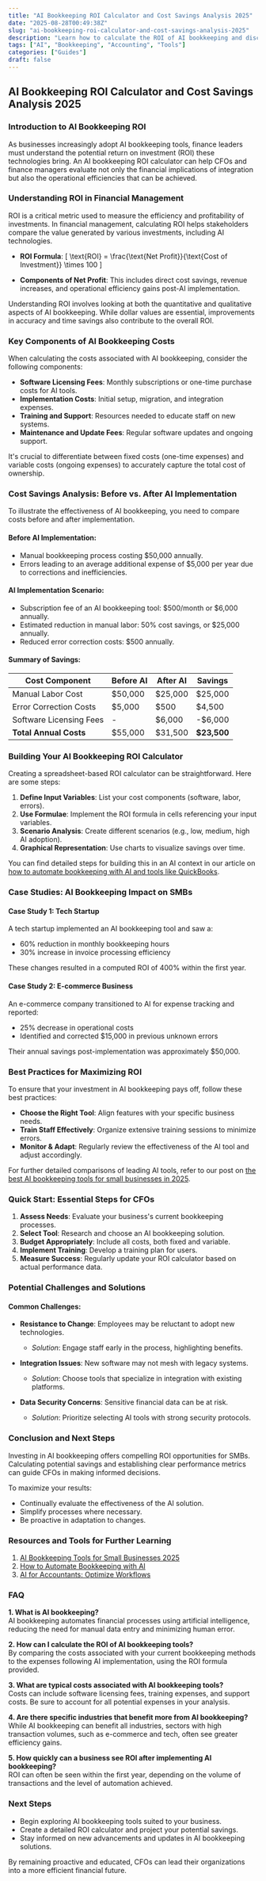 ```yaml
---
title: "AI Bookkeeping ROI Calculator and Cost Savings Analysis 2025"
date: "2025-08-28T00:49:38Z"
slug: "ai-bookkeeping-roi-calculator-and-cost-savings-analysis-2025"
description: "Learn how to calculate the ROI of AI bookkeeping and discover significant cost savings for your SMB. Enhance financial decisions today."
tags: ["AI", "Bookkeeping", "Accounting", "Tools"]
categories: ["Guides"]
draft: false
---
```


## AI Bookkeeping ROI Calculator and Cost Savings Analysis 2025

### Introduction to AI Bookkeeping ROI

As businesses increasingly adopt AI bookkeeping tools, finance leaders must understand the potential return on investment (ROI) these technologies bring. An AI bookkeeping ROI calculator can help CFOs and finance managers evaluate not only the financial implications of integration but also the operational efficiencies that can be achieved.

### Understanding ROI in Financial Management

ROI is a critical metric used to measure the efficiency and profitability of investments. In financial management, calculating ROI helps stakeholders compare the value generated by various investments, including AI technologies.

- **ROI Formula**: 
    \[
    \text{ROI} = \frac{\text{Net Profit}}{\text{Cost of Investment}} \times 100
    \]

- **Components of Net Profit**: This includes direct cost savings, revenue increases, and operational efficiency gains post-AI implementation.

Understanding ROI involves looking at both the quantitative and qualitative aspects of AI bookkeeping. While dollar values are essential, improvements in accuracy and time savings also contribute to the overall ROI.

### Key Components of AI Bookkeeping Costs

When calculating the costs associated with AI bookkeeping, consider the following components:

- **Software Licensing Fees**: Monthly subscriptions or one-time purchase costs for AI tools.
- **Implementation Costs**: Initial setup, migration, and integration expenses.
- **Training and Support**: Resources needed to educate staff on new systems.
- **Maintenance and Update Fees**: Regular software updates and ongoing support.

It's crucial to differentiate between fixed costs (one-time expenses) and variable costs (ongoing expenses) to accurately capture the total cost of ownership.

### Cost Savings Analysis: Before vs. After AI Implementation

To illustrate the effectiveness of AI bookkeeping, you need to compare costs before and after implementation. 

#### Before AI Implementation:

- Manual bookkeeping process costing $50,000 annually.
- Errors leading to an average additional expense of $5,000 per year due to corrections and inefficiencies.

#### AI Implementation Scenario:

- Subscription fee of an AI bookkeeping tool: $500/month or $6,000 annually.
- Estimated reduction in manual labor: 50% cost savings, or $25,000 annually.
- Reduced error correction costs: $500 annually.

#### Summary of Savings:

| Cost Component            | Before AI          | After AI          | Savings                |
|--------------------------|--------------------|-------------------|-------------------------|
| Manual Labor Cost        | $50,000            | $25,000           | $25,000                 |
| Error Correction Costs    | $5,000             | $500              | $4,500                  |
| Software Licensing Fees   | -                  | $6,000            | -$6,000                 |
| **Total Annual Costs**   | $55,000            | $31,500           | **$23,500**             |

### Building Your AI Bookkeeping ROI Calculator

Creating a spreadsheet-based ROI calculator can be straightforward. Here are some steps:

1. **Define Input Variables**: List your cost components (software, labor, errors).
2. **Use Formulae**: Implement the ROI formula in cells referencing your input variables.
3. **Scenario Analysis**: Create different scenarios (e.g., low, medium, high AI adoption).
4. **Graphical Representation**: Use charts to visualize savings over time.

You can find detailed steps for building this in an AI context in our article on [how to automate bookkeeping with AI and tools like QuickBooks](/posts/how-to-automate-bookkeeping-with-ai-quickbooks-receipt-ocr/).

### Case Studies: AI Bookkeeping Impact on SMBs

#### Case Study 1: Tech Startup

A tech startup implemented an AI bookkeeping tool and saw a:

- 60% reduction in monthly bookkeeping hours
- 30% increase in invoice processing efficiency

These changes resulted in a computed ROI of 400% within the first year.

#### Case Study 2: E-commerce Business

An e-commerce company transitioned to AI for expense tracking and reported:

- 25% decrease in operational costs
- Identified and corrected $15,000 in previous unknown errors

Their annual savings post-implementation was approximately $50,000.

### Best Practices for Maximizing ROI

To ensure that your investment in AI bookkeeping pays off, follow these best practices:

- **Choose the Right Tool**: Align features with your specific business needs.
- **Train Staff Effectively**: Organize extensive training sessions to minimize errors.
- **Monitor & Adapt**: Regularly review the effectiveness of the AI tool and adjust accordingly.
  
For further detailed comparisons of leading AI tools, refer to our post on [the best AI bookkeeping tools for small businesses in 2025](/posts/best-ai-bookkeeping-tools-for-small-businesses-2025/).

### Quick Start: Essential Steps for CFOs

1. **Assess Needs**: Evaluate your business's current bookkeeping processes.
2. **Select Tool**: Research and choose an AI bookkeeping solution.
3. **Budget Appropriately**: Include all costs, both fixed and variable.
4. **Implement Training**: Develop a training plan for users.
5. **Measure Success**: Regularly update your ROI calculator based on actual performance data.

### Potential Challenges and Solutions

#### Common Challenges:

- **Resistance to Change**: Employees may be reluctant to adopt new technologies.
  - *Solution*: Engage staff early in the process, highlighting benefits.

- **Integration Issues**: New software may not mesh with legacy systems.
  - *Solution*: Choose tools that specialize in integration with existing platforms.

- **Data Security Concerns**: Sensitive financial data can be at risk.
  - *Solution*: Prioritize selecting AI tools with strong security protocols.

### Conclusion and Next Steps

Investing in AI bookkeeping offers compelling ROI opportunities for SMBs. Calculating potential savings and establishing clear performance metrics can guide CFOs in making informed decisions. 

To maximize your results:
- Continually evaluate the effectiveness of the AI solution.
- Simplify processes where necessary.
- Be proactive in adaptation to changes.

### Resources and Tools for Further Learning

1. [AI Bookkeeping Tools for Small Businesses 2025](/posts/best-ai-bookkeeping-tools-for-small-businesses-2025/)
2. [How to Automate Bookkeeping with AI](/posts/how-to-automate-bookkeeping-with-ai-quickbooks-receipt-ocr/)
3. [AI for Accountants: Optimize Workflows](/posts/ai-for-accountants-optimize-workflows-to-serve-more-clients/)

### FAQ

**1. What is AI bookkeeping?**  
AI bookkeeping automates financial processes using artificial intelligence, reducing the need for manual data entry and minimizing human error.

**2. How can I calculate the ROI of AI bookkeeping tools?**  
By comparing the costs associated with your current bookkeeping methods to the expenses following AI implementation, using the ROI formula provided.

**3. What are typical costs associated with AI bookkeeping tools?**  
Costs can include software licensing fees, training expenses, and support costs. Be sure to account for all potential expenses in your analysis.

**4. Are there specific industries that benefit more from AI bookkeeping?**  
While AI bookkeeping can benefit all industries, sectors with high transaction volumes, such as e-commerce and tech, often see greater efficiency gains.

**5. How quickly can a business see ROI after implementing AI bookkeeping?**  
ROI can often be seen within the first year, depending on the volume of transactions and the level of automation achieved.

### Next Steps

- Begin exploring AI bookkeeping tools suited to your business.
- Create a detailed ROI calculator and project your potential savings.
- Stay informed on new advancements and updates in AI bookkeeping solutions. 

By remaining proactive and educated, CFOs can lead their organizations into a more efficient financial future.
